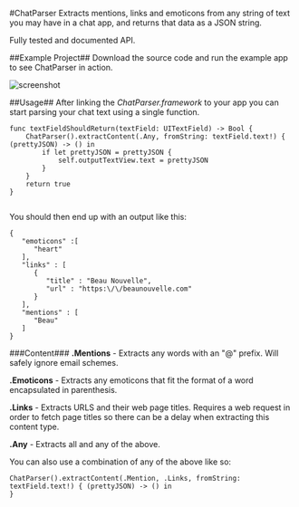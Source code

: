 #ChatParser
Extracts mentions, links and emoticons from any string of text you may have in a chat app, and returns that data as a JSON string.

Fully tested and documented API.

##Example Project##
Download the source code and run the example app to see ChatParser in action.

![screenshot](ChatParser/ChatParser/Example/examplescreen.png)

##Usage##
After linking the *ChatParser.framework* to your app you can start parsing your chat text using a single function.


``` 
func textFieldShouldReturn(textField: UITextField) -> Bool {
    ChatParser().extractContent(.Any, fromString: textField.text!) { (prettyJSON) -> () in
        if let prettyJSON = prettyJSON {
            self.outputTextView.text = prettyJSON
        }
    }
    return true
}
    
```

You should then end up with an output like this:

```
{
   "emoticons" :[
      "heart"
   ],
   "links" : [
      {
         "title" : "Beau Nouvelle",
         "url" : "https:\/\/beaunouvelle.com"
      }
   ],
   "mentions" : [
      "Beau"
   ]
}
```

###Content###
**.Mentions** - Extracts any words with an "@" prefix. Will safely ignore email schemes.

**.Emoticons** - Extracts any emoticons that fit the format of a word encapsulated in parenthesis.


**.Links** - Extracts URLS and their web page titles. Requires a web request in order to fetch page titles so there can be a delay when extracting this content type.

**.Any** - Extracts all and any of the above.

You can also use a combination of any of the above like so:

```
ChatParser().extractContent(.Mention, .Links, fromString: textField.text!) { (prettyJSON) -> () in
}
```
